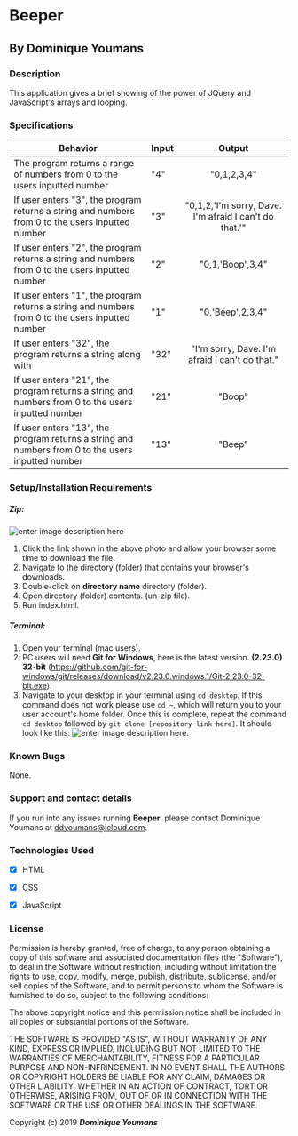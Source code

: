 # Beeper

## By **Dominique Youmans**



### Description

This application gives a brief showing of the power of JQuery and JavaScript's arrays and looping.

### Specifications


|Behavior|Input  |Output|
|-----------------------------|--------------------------|:--------------:|
|The program returns a range of numbers from 0 to the users inputted number  |"4"  |"0,1,2,3,4"  |
|If user enters "3", the program returns a string and numbers from 0 to the users inputted number |"3"  |"0,1,2,'I'm sorry, Dave. I'm afraid I can't do that.'"|
|If user enters "2", the program returns a string and numbers from 0 to the users inputted number|"2" |"0,1,'Boop',3,4" |
|If user enters "1", the program returns a string and numbers from 0 to the users inputted number |"1" |"0,'Beep',2,3,4" |
|If user enters "32", the program returns a string along with |"32"|"I'm sorry, Dave. I'm afraid I can't do that." |
|If user enters "21", the program returns a string and numbers from 0 to the users inputted number| "21"|"Boop"|
|If user enters "13", the program returns a string and numbers from 0 to the users inputted number| "13"|"Beep"|

### Setup/Installation Requirements
##### Zip:
![enter image description here](https://lh3.googleusercontent.com/Pg6oODU_Img63CYp_9o5a3pSDCHpcp_g9HouHiOeTiJyHu4oHIX5iVy4uRuruJjrl9X6VKZefJg=s1000 "read")
 1. Click the link shown in the above photo and allow your browser some time to download the file.
 2. Navigate to the directory (folder) that contains your browser's downloads.
 3. Double-click on **directory name** directory (folder).
 4. Open directory (folder) contents. (un-zip file).  
 5. Run index.html.

##### Terminal:

 1.  Open your terminal (mac users).
 2. PC users will need **Git for Windows**, here is the latest version.   **(**2.23.0**) **32-bit**** (https://github.com/git-for-windows/git/releases/download/v2.23.0.windows.1/Git-2.23.0-32-bit.exe).
 3. Navigate to your desktop in your terminal using `cd desktop`.  If this command does not work please use `cd ~`, which will return you to your user account's home folder.  Once this is complete, repeat the command `cd desktop` followed by `git clone [repository link here]`.  It should look like this: ![enter image description
    here](https://lh3.googleusercontent.com/S4CjnmthQkXNYUYngswooRvBCvOOdt0KjUTjSQOnJT4V1VrKJslfhAdqBHDHCet1mj87WXA4CAg=s1500).



### Known Bugs

None.

### Support and contact details

If you run into any issues running **Beeper**, please contact Dominique Youmans at ddyoumans@icloud.com.

### Technologies Used

 - [x] HTML
 - [x] CSS
 - [x] JavaScript


### License

Permission is hereby granted, free of charge, to any person obtaining a copy of this software and associated documentation files (the "Software"), to deal in the Software without restriction, including without limitation the rights to use, copy, modify, merge, publish, distribute, sublicense, and/or sell copies of the Software, and to permit persons to whom the Software is furnished to do so, subject to the following conditions:

The above copyright notice and this permission notice shall be included in all copies or substantial portions of the Software.

THE SOFTWARE IS PROVIDED "AS IS", WITHOUT WARRANTY OF ANY KIND, EXPRESS OR IMPLIED, INCLUDING BUT NOT LIMITED TO THE WARRANTIES OF MERCHANTABILITY, FITNESS FOR A PARTICULAR PURPOSE AND NON-INFRINGEMENT. IN NO EVENT SHALL THE AUTHORS OR COPYRIGHT HOLDERS BE LIABLE FOR ANY CLAIM, DAMAGES OR OTHER LIABILITY, WHETHER IN AN ACTION OF CONTRACT, TORT OR OTHERWISE, ARISING FROM, OUT OF OR IN CONNECTION WITH THE SOFTWARE OR THE USE OR OTHER DEALINGS IN THE SOFTWARE.

Copyright (c) 2019 **_Dominique Youmans_**
